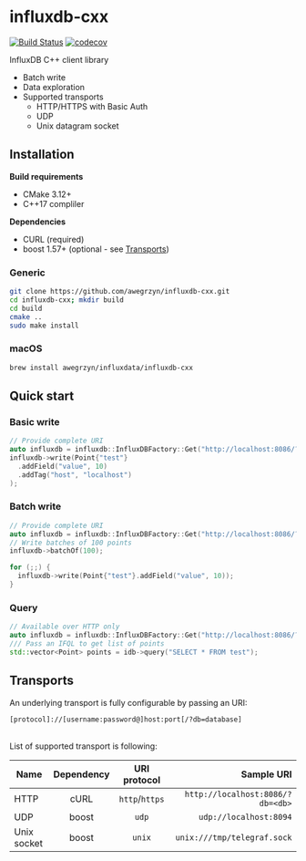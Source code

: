 # influxdb-cxx

[![Build Status](https://travis-ci.com/offa/influxdb-cxx.svg?branch=master)](https://travis-ci.com/offa/influxdb-cxx)
[![codecov](https://codecov.io/gh/awegrzyn/influxdb-cxx/branch/master/graph/badge.svg)](https://codecov.io/gh/awegrzyn/influxdb-cxx)


InfluxDB C++ client library
 - Batch write
 - Data exploration
 - Supported transports
   - HTTP/HTTPS with Basic Auth
   - UDP
   - Unix datagram socket


## Installation

 __Build requirements__
 - CMake 3.12+
 - C++17 compliler

__Dependencies__
 - CURL (required)
 - boost 1.57+ (optional - see [Transports](#transports))

### Generic
 ```bash
git clone https://github.com/awegrzyn/influxdb-cxx.git
cd influxdb-cxx; mkdir build
cd build
cmake ..
sudo make install
 ```

### macOS
```bash
brew install awegrzyn/influxdata/influxdb-cxx
```

## Quick start

### Basic write

```cpp
// Provide complete URI
auto influxdb = influxdb::InfluxDBFactory::Get("http://localhost:8086/?db=test");
influxdb->write(Point{"test"}
  .addField("value", 10)
  .addTag("host", "localhost")
);
```

### Batch write

```cpp
// Provide complete URI
auto influxdb = influxdb::InfluxDBFactory::Get("http://localhost:8086/?db=test");
// Write batches of 100 points
influxdb->batchOf(100);

for (;;) {
  influxdb->write(Point{"test"}.addField("value", 10));
}
```

### Query

```cpp
// Available over HTTP only
auto influxdb = influxdb::InfluxDBFactory::Get("http://localhost:8086/?db=test");
/// Pass an IFQL to get list of points
std::vector<Point> points = idb->query("SELECT * FROM test");
```

## Transports

An underlying transport is fully configurable by passing an URI:
```
[protocol]://[username:password@]host:port[/?db=database]
```
<br>
List of supported transport is following:

| Name        | Dependency  | URI protocol   | Sample URI                            |
| ----------- |:-----------:|:--------------:| -------------------------------------:|
| HTTP        | cURL        | `http`/`https` | `http://localhost:8086/?db=<db>`      |
| UDP         | boost       | `udp`          | `udp://localhost:8094`                |
| Unix socket | boost       | `unix`         | `unix:///tmp/telegraf.sock`           |
